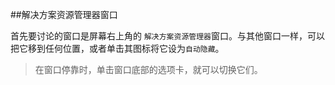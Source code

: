 ##解决方案资源管理器窗口

首先要讨论的窗口是屏幕右上角的 ` 解决方案资源管理器 `窗口。与其他窗口一样，可以把它移到任何位置，或者单击其图标将它设为`自动隐藏`。
>在窗口停靠时，单击窗口底部的选项卡，就可以切换它们。
